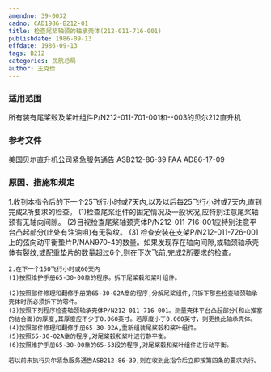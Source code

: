 ```yaml
---
amendno: 39-0032
cadno: CAD1986-B212-01
title: 检查尾桨轴颈的轴承壳体(212-011-716-001)
publishdate: 1986-09-13
effdate: 1986-09-13
tags: B212
categories: 民航总局
author: 王克俭
---
```


### 适用范围 
所有装有尾桨毂及桨叶组件P/N212-011-701-001和--003的贝尔212直升机

### 参考文件
美国贝尔直升机公司紧急服务通告 ASB212-86-39 FAA AD86-17-09

### 原因、措施和规定 
1.收到本指令后的下一个25飞行小时或7天内,以及以后每25飞行小时或7天内,直到完成2所要求的检查。 
    (1)检查尾桨组件的固定情况及一般状况,应特别注意尾桨轴颈有无轴向间隙。 
    (2)目视检查尾桨轴颈壳体P/N212-011-716-001应特别注意平台凸起部分(此处有注油咀)有无裂纹。 
(3)
检查安装在支架P/N212-011-726-001上的弦向动平衡垫片P/NAN970-4的数量。如果发现存在轴向间隙,或轴颈轴承壳体有裂纹,或配重垫片的数量超过6个,则在下次飞前,完成2所要求的检查。 

    2.在下一个150飞行小时或60天内 
    (1)按照维护手册65-30-00章的程序。拆下尾桨毂和桨叶组件。 
  
    (2)按照部件修理和翻修手册第65-30-02A章的程序,分解尾桨组件,只拆下那些检查轴颈轴承壳体时所必须拆下的零件。 
    (3)按照下列程序检查轴颈轴承壳体P/N212-011-716-001。测量壳体平台凸起部分(和止推塞的结合面)的厚度,其厚度应不少于0.060英寸。若厚度小于0.060英寸，则更换此轴承壳体。 
    (4)按照部件修理和翻修手册65-30-02A,重新组装尾桨毂和桨叶组件。 
    (5)按照65-30-02A章的程序,对尾桨毂和桨叶进行静平衡。 
    (6)按照维护手册65-30-00章的65-53段的程序,对尾桨毂和桨叶组件进行动平衡。 

    若以前未执行贝尔紧急服务通告ASB212-86-39,则在收到此指令后立即按第四条的要求执行。
